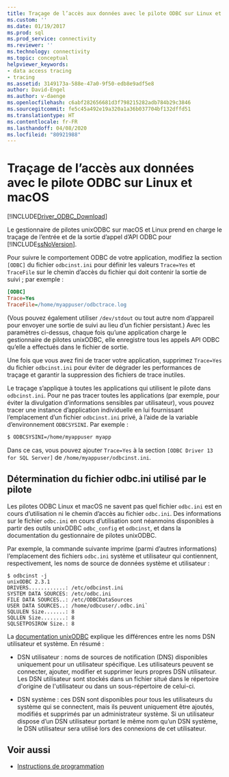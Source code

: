 ```yaml
---
title: Traçage de l’accès aux données avec le pilote ODBC sur Linux et macOS| Microsoft Docs
ms.custom: ''
ms.date: 01/19/2017
ms.prod: sql
ms.prod_service: connectivity
ms.reviewer: ''
ms.technology: connectivity
ms.topic: conceptual
helpviewer_keywords:
- data access tracing
- tracing
ms.assetid: 3149173a-588e-47a0-9f50-edb8e9adf5e8
author: David-Engel
ms.author: v-daenge
ms.openlocfilehash: c6abf282656681d3f798215282adb784b29c3846
ms.sourcegitcommit: fe5c45a492e19a320a1a36b037704bf132dffd51
ms.translationtype: HT
ms.contentlocale: fr-FR
ms.lasthandoff: 04/08/2020
ms.locfileid: "80921988"
---
```

# <a name="data-access-tracing-with-the-odbc-driver-on-linux-and-macos"></a>Traçage de l’accès aux données avec le pilote ODBC sur Linux et macOS

[!INCLUDE[Driver_ODBC_Download](../../../includes/driver_odbc_download.md)]

Le gestionnaire de pilotes unixODBC sur macOS et Linux prend en charge le traçage de l’entrée et de la sortie d’appel d’API ODBC pour [!INCLUDE[ssNoVersion](../../../includes/ssnoversion-md.md)].

Pour suivre le comportement ODBC de votre application, modifiez la section `[ODBC]` du fichier `odbcinst.ini` pour définir les valeurs `Trace=Yes` et `TraceFile` sur le chemin d’accès du fichier qui doit contenir la sortie de suivi ; par exemple :

```ini
[ODBC]
Trace=Yes
TraceFile=/home/myappuser/odbctrace.log
```

(Vous pouvez également utiliser `/dev/stdout` ou tout autre nom d’appareil pour envoyer une sortie de suivi au lieu d’un fichier persistant.) Avec les paramètres ci-dessus, chaque fois qu’une application charge le gestionnaire de pilotes unixODBC, elle enregistre tous les appels API ODBC qu’elle a effectués dans le fichier de sortie.

Une fois que vous avez fini de tracer votre application, supprimez `Trace=Yes` du fichier `odbcinst.ini` pour éviter de dégrader les performances de traçage et garantir la suppression des fichiers de trace inutiles.

Le traçage s’applique à toutes les applications qui utilisent le pilote dans `odbcinst.ini`. Pour ne pas tracer toutes les applications (par exemple, pour éviter la divulgation d’informations sensibles par utilisateur), vous pouvez tracer une instance d’application individuelle en lui fournissant l’emplacement d’un fichier `odbcinst.ini` privé, à l’aide de la variable d’environnement `ODBCSYSINI`. Par exemple :

```bash
$ ODBCSYSINI=/home/myappuser myapp
```

Dans ce cas, vous pouvez ajouter `Trace=Yes` à la section `[ODBC Driver 13 for SQL Server]` de `/home/myappuser/odbcinst.ini`.

## <a name="determining-which-odbcini-file-the-driver-is-using"></a>Détermination du fichier odbc.ini utilisé par le pilote

Les pilotes ODBC Linux et macOS ne savent pas quel fichier `odbc.ini` est en cours d’utilisation ni le chemin d’accès au fichier `odbc.ini`. Des informations sur le fichier `odbc.ini` en cours d’utilisation sont néanmoins disponibles à partir des outils unixODBC `odbc_config` et `odbcinst`, et dans la documentation du gestionnaire de pilotes unixODBC.

Par exemple, la commande suivante imprime (parmi d’autres informations) l’emplacement des fichiers `odbc.ini` système et utilisateur qui contiennent, respectivement, les noms de source de données système et utilisateur :

```
$ odbcinst -j
unixODBC 2.3.1
DRIVERS............: /etc/odbcinst.ini
SYSTEM DATA SOURCES: /etc/odbc.ini
FILE DATA SOURCES..: /etc/ODBCDataSources
USER DATA SOURCES..: /home/odbcuser/.odbc.ini`
SQLULEN Size.......: 8
SQLLEN Size........: 8
SQLSETPOSIROW Size.: 8
```

La [documentation unixODBC](http://www.unixodbc.org/doc/UserManual/) explique les différences entre les noms DSN utilisateur et système. En résumé :

- DSN utilisateur : noms de sources de notification (DNS) disponibles uniquement pour un utilisateur spécifique. Les utilisateurs peuvent se connecter, ajouter, modifier et supprimer leurs propres DSN utilisateur. Les DSN utilisateur sont stockés dans un fichier situé dans le répertoire d'origine de l'utilisateur ou dans un sous-répertoire de celui-ci.

- DSN système : ces DSN sont disponibles pour tous les utilisateurs du système qui se connectent, mais ils peuvent uniquement être ajoutés, modifiés et supprimés par un administrateur système. Si un utilisateur dispose d’un DSN utilisateur portant le même nom qu’un DSN système, le DSN utilisateur sera utilisé lors des connexions de cet utilisateur.

## <a name="see-also"></a>Voir aussi

- [Instructions de programmation](../../../connect/odbc/linux-mac/programming-guidelines.md)
